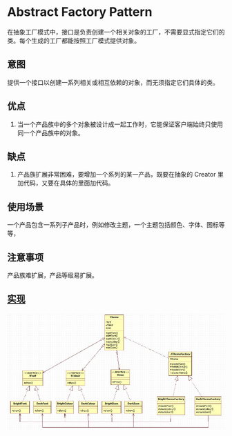 # Abstract Factory Pattern

在抽象工厂模式中，接口是负责创建一个相关对象的工厂，不需要显式指定它们的类。每个生成的工厂都能按照工厂模式提供对象。

## 意图

提供一个接口以创建一系列相关或相互依赖的对象，而无须指定它们具体的类。

## 优点

1. 当一个产品族中的多个对象被设计成一起工作时，它能保证客户端始终只使用同一个产品族中的对象。

## 缺点

1. 产品族扩展非常困难，要增加一个系列的某一产品，既要在抽象的 Creator 里加代码，又要在具体的里面加代码。

## 使用场景

一个产品包含一系列子产品时，例如修改主题，一个主题包括颜色、字体、图标等等，

## 注意事项

产品族难扩展，产品等级易扩展。

## [实现](https://github.com/shiyangqin/DesignPatterns/tree/master/abstract_factory_pattern)

<img src="img/AbstractFactoryPattern.jpg" />
